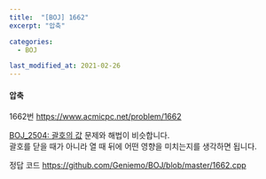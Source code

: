 ```yaml
---
title:  "[BOJ] 1662"
excerpt: "압축"

categories:
  - BOJ

last_modified_at: 2021-02-26
---
```


#### 압축

1662번 <https://www.acmicpc.net/problem/1662>

[BOJ_2504: 괄호의 값](https://Geniemo.github.io/boj/2504/) 문제와 해법이 비슷합니다.<br>
괄호를 닫을 때가 아니라 열 때 뒤에 어떤 영향을 미치는지를 생각하면 됩니다.

정답 코드 <https://github.com/Geniemo/BOJ/blob/master/1662.cpp>